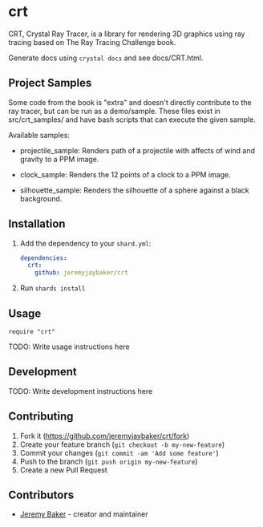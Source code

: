 # crt

CRT, Crystal Ray Tracer, is a library for rendering 3D graphics using ray tracing based on The Ray Tracing Challenge book.

Generate docs using `crystal docs` and see docs/CRT.html.

## Project Samples

Some code from the book is "extra" and doesn't directly contribute to the ray tracer, but can be run as a demo/sample. These files exist in src/crt_samples/ and have bash scripts that can execute the given sample.

Available samples:

- projectile_sample: Renders path of a projectile with affects of wind and gravity to a PPM image.

- clock_sample: Renders the 12 points of a clock to a PPM image.

- silhouette_sample: Renders the silhouette of a sphere against a black background.

## Installation

1. Add the dependency to your `shard.yml`:

   ```yaml
   dependencies:
     crt:
       github: jeremyjaybaker/crt
   ```

2. Run `shards install`

## Usage

```crystal
require "crt"
```

TODO: Write usage instructions here

## Development

TODO: Write development instructions here

## Contributing

1. Fork it (<https://github.com/jeremyjaybaker/crt/fork>)
2. Create your feature branch (`git checkout -b my-new-feature`)
3. Commit your changes (`git commit -am 'Add some feature'`)
4. Push to the branch (`git push origin my-new-feature`)
5. Create a new Pull Request

## Contributors

- [Jeremy Baker](https://github.com/jeremyjaybaker) - creator and maintainer
